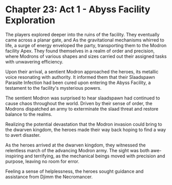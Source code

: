 # Chapter 23: Act 1 - Abyss Facility Exploration


The players explored deeper into the ruins of the facility. They eventually came across a planar gate, and As the gravitational mechanisms whirred to life, a surge of energy enveloped the party, transporting them to the Modron facility Apex. They found themselves in a realm of order and precision, where Modrons of various shapes and sizes carried out their assigned tasks with unwavering efficiency.

Upon their arrival, a sentient Modron approached the heroes, its metallic voice resonating with authority. It informed them that their Slaadspawn Parasite Infection had been cured upon entering the Abyss Facility, a testament to the facility's mysterious powers.

The sentient Modron was surprised to hear slaadspawn had continued to cause chaos throughout the world. Driven by their sense of order, the Modrons dispatched an army to exterminate the slaad threat and restore balance to the realms.

Realizing the potential devastation that the Modron invasion could bring to the dwarven kingdom, the heroes made their way back hoping to find a way to avert disaster.

As the heroes arrived at the dwarven kingdom, they witnessed the relentless march of the advancing Modron army. The sight was both awe-inspiring and terrifying, as the mechanical beings moved with precision and purpose, leaving no room for error.

Feeling a sense of helplessness, the heroes sought guidance and assistance from Djimm the Necromancer.  
